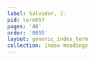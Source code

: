 ```yaml
---
label: Salvador, J.
pid: term957
pages: '40'
order: '0855'
layout: generic_index_term
collection: index-headings
---
```

